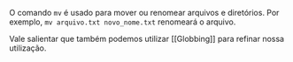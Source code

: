 O comando `mv` é usado para mover ou renomear arquivos e diretórios. Por exemplo, `mv arquivo.txt novo_nome.txt` renomeará o arquivo.

Vale salientar que também podemos utilizar [[Globbing]] para refinar nossa utilização.
